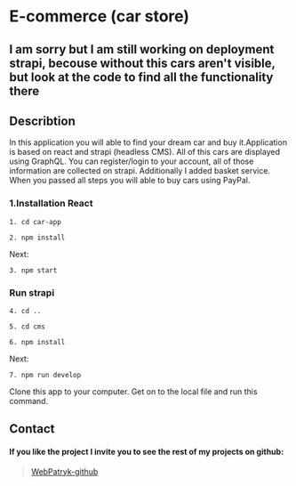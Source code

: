 # E-commerce (car store)

## I am sorry but I am still working on deployment strapi, becouse without this cars aren't visible, but look at the code to find all the functionality there

## Describtion

In this application you will able to find your dream car and buy it.Application is based on react and strapi (headless CMS). All of this cars are displayed using GraphQL. You can register/login to your account, all of those information are collected on strapi. Additionally I added basket service. When you passed all steps you will able to buy cars using PayPal.                       


### 1.Installation React

``` Usage
1. cd car-app
```

``` Usage
2. npm install 
```
Next:

``` Usage
3. npm start 
```
### Run strapi
``` Usage
4. cd ..
```
``` Usage
5. cd cms
```

``` Usage
6. npm install 
```
Next:

``` Usage
7. npm run develop 
```


Clone this app to your computer. Get on to the local file and run this command.




## Contact

#### If you like the project I invite you to see the rest of my projects on github:

> [WebPatryk-github](https://github.com/WebPatryk)
